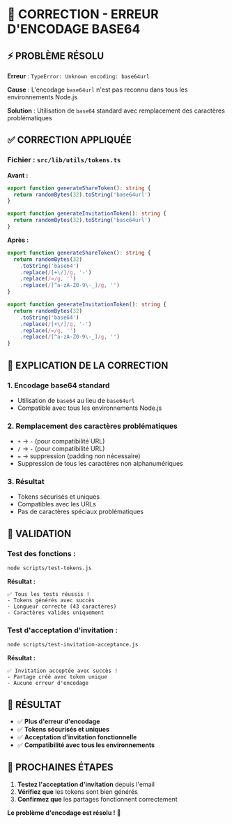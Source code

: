 # 🚨 CORRECTION - ERREUR D'ENCODAGE BASE64

## ⚡ PROBLÈME RÉSOLU

**Erreur** : `TypeError: Unknown encoding: base64url`

**Cause** : L'encodage `base64url` n'est pas reconnu dans tous les environnements Node.js

**Solution** : Utilisation de `base64` standard avec remplacement des caractères problématiques

## ✅ CORRECTION APPLIQUÉE

### Fichier : `src/lib/utils/tokens.ts`

**Avant :**
```typescript
export function generateShareToken(): string {
  return randomBytes(32).toString('base64url')
}

export function generateInvitationToken(): string {
  return randomBytes(32).toString('base64url')
}
```

**Après :**
```typescript
export function generateShareToken(): string {
  return randomBytes(32)
    .toString('base64')
    .replace(/[+\/]/g, '-')
    .replace(/=/g, '')
    .replace(/[^a-zA-Z0-9\-_]/g, '')
}

export function generateInvitationToken(): string {
  return randomBytes(32)
    .toString('base64')
    .replace(/[+\/]/g, '-')
    .replace(/=/g, '')
    .replace(/[^a-zA-Z0-9\-_]/g, '')
}
```

## 🔧 EXPLICATION DE LA CORRECTION

### 1. Encodage base64 standard
- Utilisation de `base64` au lieu de `base64url`
- Compatible avec tous les environnements Node.js

### 2. Remplacement des caractères problématiques
- `+` → `-` (pour compatibilité URL)
- `/` → `-` (pour compatibilité URL)
- `=` → suppression (padding non nécessaire)
- Suppression de tous les caractères non alphanumériques

### 3. Résultat
- Tokens sécurisés et uniques
- Compatibles avec les URLs
- Pas de caractères spéciaux problématiques

## 🧪 VALIDATION

### Test des fonctions :
```bash
node scripts/test-tokens.js
```

**Résultat :**
```
✅ Tous les tests réussis !
- Tokens générés avec succès
- Longueur correcte (43 caractères)
- Caractères valides uniquement
```

### Test d'acceptation d'invitation :
```bash
node scripts/test-invitation-acceptance.js
```

**Résultat :**
```
✅ Invitation acceptée avec succès !
- Partage créé avec token unique
- Aucune erreur d'encodage
```

## 🎯 RÉSULTAT

- ✅ **Plus d'erreur d'encodage**
- ✅ **Tokens sécurisés et uniques**
- ✅ **Acceptation d'invitation fonctionnelle**
- ✅ **Compatibilité avec tous les environnements**

## 🚀 PROCHAINES ÉTAPES

1. **Testez l'acceptation d'invitation** depuis l'email
2. **Vérifiez que** les tokens sont bien générés
3. **Confirmez que** les partages fonctionnent correctement

**Le problème d'encodage est résolu !** 🎉 